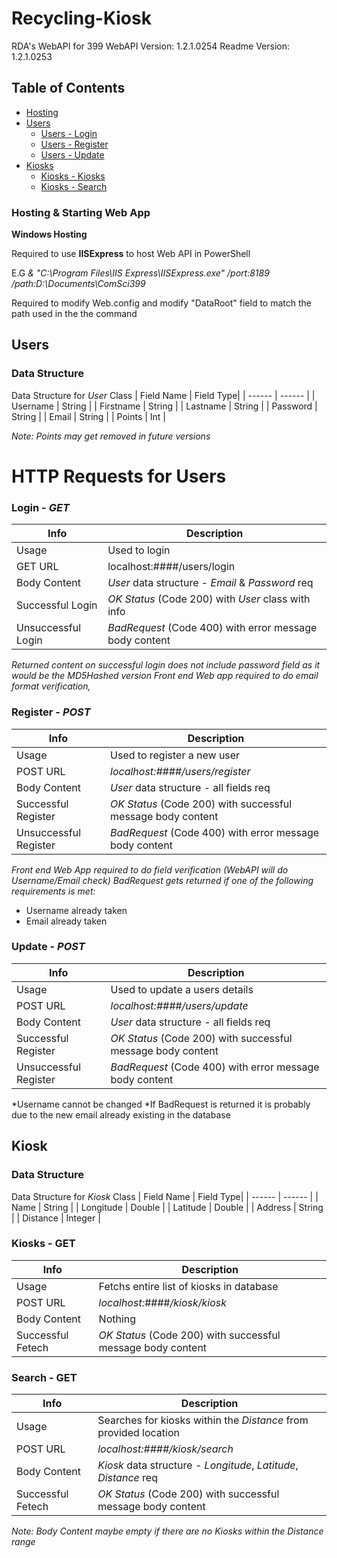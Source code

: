 

# Recycling-Kiosk
RDA's WebAPI for 399
WebAPI Version: 1.2.1.0254
Readme Version: 1.2.1.0253

## Table of Contents
- [Hosting](#Hosting-&-Starting-Web-App)
- [Users](#Users)
    - [Users - Login](#Login---GET)
    - [Users - Register](#Register---POST)
    - [Users - Update](#Update---POST)
- [Kiosks](#Kiosk)
    - [Kiosks - Kiosks](#Kiosks---GET)
    - [Kiosks - Search](#Search---GET)


### Hosting & Starting Web App
**Windows Hosting**

Required to use **IISExpress** to host Web API in PowerShell

E.G *& "C:\Program Files\IIS Express\IISExpress.exe" /port:8189 /path:D:\Documents\ComSci399*

Required to modify Web.config and modify "DataRoot" field to match the path used in the the command

## Users
### Data Structure
Data Structure for *User* Class
| Field Name | Field Type|
| ------ | ------ |
| Username | String |
| Firstname | String |
| Lastname | String |
| Password | String |
| Email | String |
| Points | Int |

*Note: Points may get removed in future versions*

# HTTP Requests for Users
### Login - *GET*
| Info  | Description |
| ------ | ------ |
| Usage | Used to login |
| GET URL | localhost:####/users/login |
| Body Content | *User* data structure - *Email* & *Password* req |
| Successful Login | *OK Status* (Code 200) with *User* class with info |
| Unsuccessful Login | *BadRequest* (Code 400) with error message body content |

*Returned content on successful login does not include password field as it would be the MD5Hashed version*
*Front end Web app required to do email format verification,*

### Register - *POST*
| Info  | Description |
| ------ | ------ |
| Usage | Used to register a new user |
| POST URL | *localhost:####/users/register* |
| Body Content |  *User* data structure - all fields req |
| Successful Register | *OK Status* (Code 200) with successful message body content |
| Unsuccessful Register | *BadRequest* (Code 400) with error message body content |

*Front end Web App required to do field verification (WebAPI will do Username/Email check)*
*BadRequest gets returned if one of the following requirements is met:*
- Username already taken
- Email already taken

### Update - *POST*
| Info  | Description |
| ------ | ------ |
| Usage | Used to update a users details |
| POST URL | *localhost:####/users/update* |
| Body Content |  *User* data structure - all fields req |
| Successful Register | *OK Status* (Code 200) with successful message body content |
| Unsuccessful Register | *BadRequest* (Code 400) with error message body content |

*Username cannot be changed
*If BadRequest is returned it is probably due to the new email already existing in the database

## Kiosk
### Data Structure
Data Structure for *Kiosk* Class
| Field Name | Field Type|
| ------ | ------ |
| Name | String |
| Longitude | Double |
| Latitude | Double |
| Address | String |
| Distance | Integer |

### Kiosks - GET
| Info  | Description |
| ------ | ------ |
| Usage | Fetchs entire list of kiosks in database |
| POST URL | *localhost:####/kiosk/kiosk* |
| Body Content | Nothing |
| Successful Fetech | *OK Status* (Code 200) with successful message body content |

### Search - GET
| Info  | Description |
| ------ | ------------ |
| Usage | Searches for kiosks within the *Distance* from provided location |
| POST URL | *localhost:####/kiosk/search* |
| Body Content | *Kiosk* data structure - *Longitude*, *Latitude*, *Distance* req |
| Successful Fetech | *OK Status* (Code 200) with successful message body content |

*Note: Body Content maybe empty if there are no Kiosks within the Distance range*
